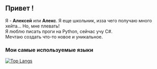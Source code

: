 ## Привет !

Я - **Алексей** или **Алекс**. Я еще школьник, изза чего получаю много хейта... Но, мне плевать!
<br>
Я люблю писать проги на Python, сейчас учу C#.
<br>
Мечтаю создать что-то новое и уникальное.
<br>

### **Мои самые используемые языки**
[![Top Langs](https://github-readme-stats.vercel.app/api/top-langs/?username=fonzyal&layout=compact)](https://github.com/anuraghazra/github-readme-stats)
